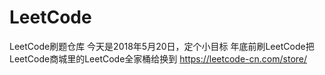 # LeetCode
LeetCode刷题仓库
今天是2018年5月20日，定个小目标
年底前刷LeetCode把LeetCode商城里的LeetCode全家桶给换到
https://leetcode-cn.com/store/

